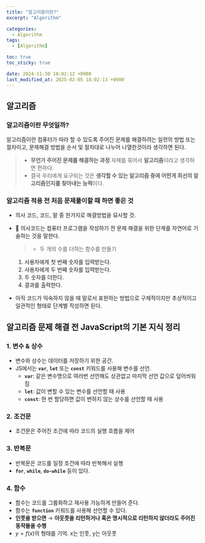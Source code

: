 ```yaml
---
title: "알고리즘이란?"
excerpt: "Algorithm"

categories:
  - Algorithm
tags:
  - [Algorithm]

toc: true
toc_sticky: true

date: 2024-11-30 18:02:12 +0900
last_modified_at: 2025-02-05 18:02:13 +0900
---
```


## **알고리즘**

### 알고리즘이란 무엇일까?

알고리즘이란 컴퓨터가 따라 할 수 있도록 주어진 문제를 해결하려는 일련의 방법 또는 절차이고, 문제해결 방법을 순서 및 절차대로 나누어 나열한것이라 생각하면 된다.

> - **무언가 주어진 문제를 해결하는 과정** 자체를 묶어서 **알고리즘**이라고 생각하면 편하다.
> - 결국 우리에게 요구되는 것은 **생각할 수 있는 알고리즘 중에 어떤게 최선의 알고리즘인지를 찾아내는 능력**이다.

### 알고리즘 적용 전 처음 문제풀이할 때 하면 좋은 것

- 의사 코드, 코드, 말 중 한가지로 해결방법을 묘사할 것.
- 🥸 의사코드는 컴퓨터 프로그램을 작성하기 전 문제 해결을 위한 단계를 자연어로 기술하는 것을 말한다.

  > - 두 개의 수를 더하는 함수를 만들기

  1. 사용자에게 첫 번째 숫자를 입력받는다.
  2. 사용자에게 두 번째 숫자를 입력받는다.
  3. 두 숫자를 더한다.
  4. 결과를 출력한다.

- 아직 코드가 익숙하지 않을 때 말로서 표현하는 방법으로 구체적이지만 추상적이고 일관적인 형태로 단계별 작성하면 된다.

## **알고리즘 문제 해결 전 JavaScript의 기본 지식 정리**

### **1. 변수 & 상수**

- 변수와 상수는 데이터를 저장하기 위한 공간.
- JS에서는 **`var`**, **`let`** 또는 **`const`** 키워드를 사용해 변수를 선언.
  - **`var`**: 같은 변수명으로 여러번 선언해도 상관없고 마지막 선언 값으로 덮어씌워 짐
  - **`let`**: 값이 변할 수 있는 변수를 선언할 때 사용
  - **`const`**: 한 번 할당하면 값이 변하지 않는 상수를 선언할 때 사용

### **2. 조건문**

- 조건문은 주어진 조건에 따라 코드의 실행 흐름을 제어

### **3. 반복문**

- 반복문은 코드를 일정 조건에 따라 반복해서 실행
- **`for`**, **`while`**, **`do-while`** 등이 있다.

### **4. 함수**

- 함수는 코드를 그룹화하고 재사용 가능하게 만들어 준다.
- 함수는 **`function`** 키워드를 사용해 선언할 수 있다.
- **인풋을 받으면** → **아웃풋을 리턴하거나 혹은 명시적으로 리턴하지 않더라도 주어진 동작들을 수행**
- $y = f(x)$의 형태를 기억. x는 인풋, y는 아웃풋
